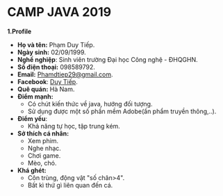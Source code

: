 # CAMP JAVA 2019 #

**1.Profile**
  - **Họ và tên:** Phạm Duy Tiếp.
  - **Ngày sinh:** 02/09/1999.
  - **Nghề nghiệp**: Sinh viên trường Đại học Công nghệ - ĐHQGHN.
  - **Số điện thoại:** 098589792.
  - **Email:** Phamdtiep29@gmail.com.
  - **Facebook**: [Duy Tiếp](https://www.facebook.com/profile.php?id=100012409839208).
  - **Quê quán:** Hà Nam.
  - **Điểm mạnh:**
    - Có chút kiến thức về java, hướng đối tượng.
    - Sử dụng được một số phần mềm Adobe(ấn phẩm truyền thông,..).
  - **Điểm yếu**:
    - Khả năng tự học, tập trung kém.
  - **Sở thích cá nhân:**
    - Xem phim.
    - Nghe nhạc.
    - Chơi game.
    - Mèo, chó.
  - **Khá ghét:**
    - Côn trùng, động vật "số chân>4".
    - Bất kì thứ gì liên quan đến cá.
